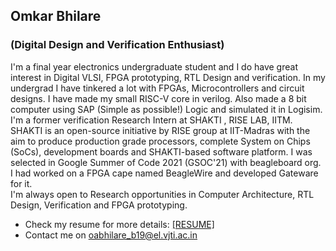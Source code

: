 ## Omkar Bhilare
### (Digital Design and Verification Enthusiast)


I'm a final year electronics undergraduate student and I do have great interest in Digital VLSI, FPGA prototyping, RTL Design and verification. In my undergrad I have tinkered a lot with FPGAs, Microcontrollers and circuit designs. I have made my small RISC-V core in verilog. Also made a 8 bit computer using SAP (Simple as possible!) Logic and simulated it in Logisim. </br>
I'm a former verification Research Intern at SHAKTI , RISE LAB, IITM. SHAKTI is an open-source initiative by RISE group at IIT-Madras with the aim to produce production grade processors, complete System on Chips (SoCs), development boards and SHAKTI-based software platform.
I was selected in Google Summer of Code 2021 (GSOC'21) with beagleboard org. I had worked on a FPGA cape named BeagleWire and developed Gateware for it. <br>
I'm always open to Research opportunities in Computer Architecture, RTL Design, Verification and FPGA prototyping.

- Check my resume for more details: [[RESUME]](https://omkarbhilare.tech/pdf/Omkar_Bhilare_Resume.pdf) 
- Contact me on oabhilare_b19@el.vjti.ac.in